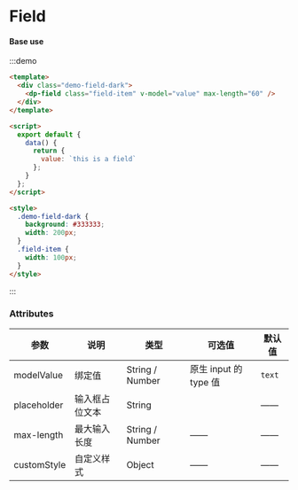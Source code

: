 # Field

#### Base use

:::demo

```html
<template>
  <div class="demo-field-dark">
    <dp-field class="field-item" v-model="value" max-length="60" />
  </div>
</template>

<script>
  export default {
    data() {
      return {
        value: `this is a field`
      };
    }
  };
</script>

<style>
  .demo-field-dark {
    background: #333333;
    width: 200px;
  }
  .field-item {
    width: 100px;
  }
</style>
```

:::

### Attributes

| 参数        | 说明           | 类型            | 可选值                | 默认值 |
| ----------- | -------------- | --------------- | --------------------- | ------ |
| modelValue  | 绑定值         | String / Number | 原生 input 的 type 值 | `text` |
| placeholder | 输入框占位文本 | String          |                       | ——     |
| max-length  | 最大输入长度   | String / Number | ——                    | ——     |
| customStyle | 自定义样式     | Object          | ——                    | ——     |
